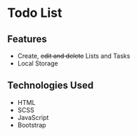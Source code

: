 # Todo List

## Features

- Create, ~~edit and delete~~ Lists and Tasks
- Local Storage

## Technologies Used

- HTML
- SCSS
- JavaScript
- Bootstrap
